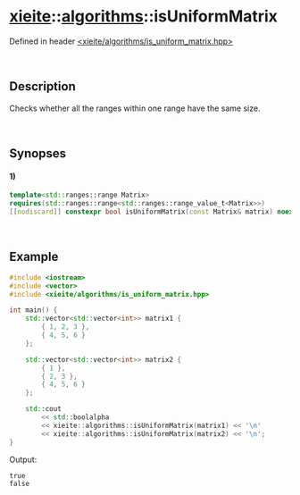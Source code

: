 # [xieite](../../xieite.md)\:\:[algorithms](../../algorithms.md)\:\:isUniformMatrix
Defined in header [<xieite/algorithms/is_uniform_matrix.hpp>](../../../include/xieite/algorithms/is_uniform_matrix.hpp)

&nbsp;

## Description
Checks whether all the ranges within one range have the same size.

&nbsp;

## Synopses
#### 1)
```cpp
template<std::ranges::range Matrix>
requires(std::ranges::range<std::ranges::range_value_t<Matrix>>)
[[nodiscard]] constexpr bool isUniformMatrix(const Matrix& matrix) noexcept;
```

&nbsp;

## Example
```cpp
#include <iostream>
#include <vector>
#include <xieite/algorithms/is_uniform_matrix.hpp>

int main() {
    std::vector<std::vector<int>> matrix1 {
        { 1, 2, 3 },
        { 4, 5, 6 }
    };

    std::vector<std::vector<int>> matrix2 {
        { 1 },
        { 2, 3 },
        { 4, 5, 6 }
    };

    std::cout
        << std::boolalpha
        << xieite::algorithms::isUniformMatrix(matrix1) << '\n'
        << xieite::algorithms::isUniformMatrix(matrix2) << '\n';
}
```
Output:
```
true
false
```
